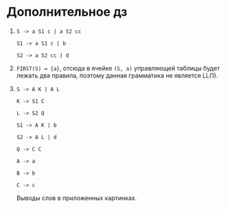 # Дополнительное дз

1. `S -> a S1 c | a S2 cc`

   `S1 -> a S1 с | b`

   `S2 -> a S2 cc | d`

2. `FIRST(S) = {a}`, отсюда в ячейке `(S, a)`
   управляющей таблицы будет лежать два правила, поэтому данная грамматика не является LL(1).

3. `S -> A K | A L`

   `K -> S1 C`

   `L -> S2 Q`

   `S1 -> A K | b`

   `S2 -> A L | d`

   `Q -> C C`

   `A -> a`

   `B -> b`

   `C -> c`

   Выводы слов в приложенных картинках.
